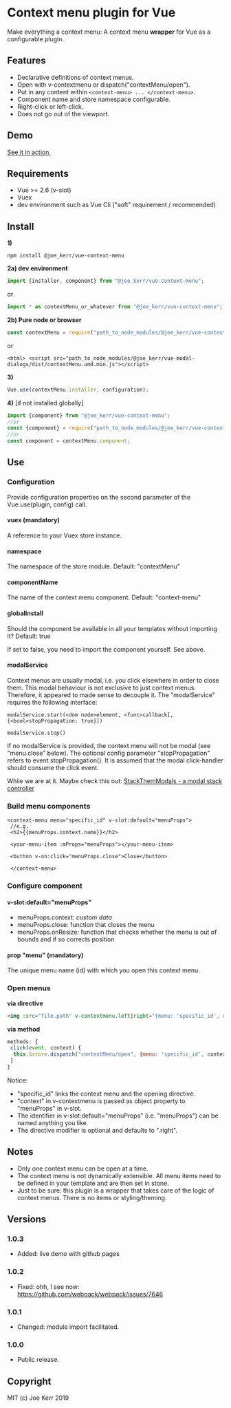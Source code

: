 # Context menu plugin for Vue

Make everything a context menu: A context menu **wrapper** for Vue as a configurable plugin. 


## Features

- Declarative definitions of context menus.
- Open with v-contextmenu or dispatch("contextMenu/open").
- Put in any content within `<context-menu> ... </context-menu>`.
- Component name and store namespace configurable.
- Right-click or left-click.
- Does not go out of the viewport.

## Demo

[See it in action.](https://joe-kerr.github.io/VueContextMenu/)


## Requirements

- Vue >= 2.6 (v-slot)
- Vuex
- dev environment such as Vue Cli ("soft" requirement / recommended)


## Install

**1)** 
```
npm install @joe_kerr/vue-context-menu
```
**2a) dev environment**

```javascript
import {installer, component} from "@joe_kerr/vue-context-menu"; 
```

or

```javascript
import * as contextMenu_or_whatever from "@joe_kerr/vue-context-menu"; 
```

**2b) Pure node or browser**


```javascript
const contextMenu = require("path_to_node_modules/@joe_kerr/vue-context-menu/dist/contextMenu.common.js");
```

or

```
<html> <script src="path_to_node_modules/@joe_kerr/vue-modal-dialogs/dist/contextMenu.umd.min.js"></script>
```


**3)**
```javascript
Vue.use(contextMenu.installer, configuration);
```

**4)** [if not installed globally]

```javascript
import {component} from "@joe_kerr/vue-context-menu";
//or
const {component} = require("path_to_node_modules/@joe_kerr/vue-context-menu/dist/contextMenu.common.js");
//or
const component = contextMenu.component;
```



## Use

### Configuration

Provide configuration properties on the second parameter of the Vue.use(plugin, config) call.

#### vuex (mandatory)

A reference to your Vuex store instance.


#### namespace

The namespace of the store module. Default: "contextMenu"


#### componentName

The name of the context menu component. Default: "context-menu"


#### globalInstall

Should the component be available in all your templates without importing it? Default: true

If set to false, you need to import the component yourself. See above.


#### modalService

Context menus are usually modal, i.e. you click elsewhere in order to close them. This modal behaviour is not exclusive to just context menus. Therefore, it appeared to made sense to decouple it. The "modalService" requires the following interface:

```
modalService.start(<dom node>element, <func>callback[, {<bool>stopPropagation: true}])

modalService.stop()
```

If no modalService is provided, the context menu will not be modal (see "menu.close" below). The optional config parameter "stopPropagation" refers to event.stopPropagation(). It is assumed that the modal click-handler should consume the click event.

While we are at it. Maybe check this out: [StackThemModals - a modal stack controller](https://github.com/Joe-Kerr/stackThemModals)

### Build menu components

```
<context-menu menu="specific_id" v-slot:default="menuProps">		
 //e.g.
 <h2>{{menuProps.context.name}}</h2>
 
 <your-menu-item :mProps="menuProps"></your-menu-item>
 
 <button v-on:click="menuProps.close">Close</button>

 </context-menu>	
```

### Configure component 

#### v-slot:default="menuProps"

- menuProps.context<var>: custom data
- menuProps.close<func>: function that closes the menu
- menuProps.onResize<func>: function that checks whether the menu is out of bounds and if so corrects position

#### prop "menu" (mandatory)

The unique menu name (id) with which you open this context menu.


### Open menus

**via directive**

```html
<img :src="file.path" v-contextmenu.left|right="{menu: 'specific_id', context: {name: file.name, what: "ever"}}" />
```

**via method**

```javascript
methods: {
 click(event, context) {
  this.$store.dispatch("contextMenu/open", {menu: 'specific_id', context, event});
 }
}
```

Notice:

- "specific_id" links the context menu and the opening directive.
- "context" in v-contextmenu is passed as object property to "menuProps" in v-slot.
- The identifier in v-slot:default="menuProps" (i.e. "menuProps") can be named anything you like.
- The directive modifier is optional and defaults to ".right".


## Notes

- Only one context menu can be open at a time. 
- The context menu is not dynamically extensible. All menu items need to be defined in your template and are then set in stone.
- Just to be sure: this plugin is a wrapper that takes care of the logic of context menus. There is no items or styling/theming. 

## Versions

### 1.0.3
- Added: live demo with github pages

### 1.0.2
- Fixed: ohh, I see now: https://github.com/webpack/webpack/issues/7646

### 1.0.1
- Changed: module import facilitated.

### 1.0.0 
- Public release.


## Copyright

MIT (c) Joe Kerr 2019
